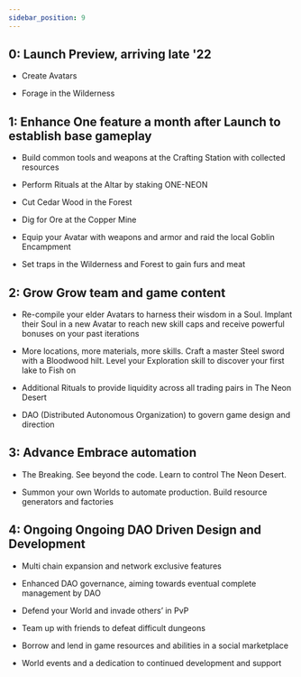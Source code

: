 ```yaml
---
sidebar_position: 9
---
```


## 0: **Launch** Preview, arriving late '22

- Create Avatars

- Forage in the Wilderness

## 1: **Enhance** One feature a month after Launch to establish base gameplay

- Build common tools and weapons at the Crafting Station with collected resources

- Perform Rituals at the Altar by staking ONE-NEON

- Cut Cedar Wood in the Forest

- Dig for Ore at the Copper Mine

- Equip your Avatar with weapons and armor and raid the local Goblin Encampment

- Set traps in the Wilderness and Forest to gain furs and meat

## 2: **Grow** Grow team and game content

- Re-compile your elder Avatars to harness their wisdom in a Soul. Implant their Soul in a new Avatar to reach new skill caps and receive powerful bonuses on your past iterations

- More locations, more materials, more skills. Craft a master Steel sword with a Bloodwood hilt. Level your Exploration skill to discover your first lake to Fish on

- Additional Rituals to provide liquidity across all trading pairs in The Neon Desert

- DAO (Distributed Autonomous Organization) to govern game design and direction

## 3: **Advance** Embrace automation

- The Breaking. See beyond the code. Learn to control The Neon Desert.

- Summon your own Worlds to automate production. Build resource generators and factories

## 4: **Ongoing** Ongoing DAO Driven Design and Development

- Multi chain expansion and network exclusive features

- Enhanced DAO governance, aiming towards eventual complete management by DAO

- Defend your World and invade others’ in PvP

- Team up with friends to defeat difficult dungeons

- Borrow and lend in game resources and abilities in a social marketplace

- World events and a dedication to continued development and support
